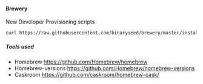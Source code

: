 #### Brewery

New Developer Provisioning scripts

```bash
curl https://raw.githubusercontent.com/binaryseed/brewery/master/install | sh
```

##### Tools used

* Homebrew https://github.com/Homebrew/homebrew
* Homebrew-versions https://github.com/Homebrew/homebrew-versions
* Caskroom https://github.com/caskroom/homebrew-cask/

